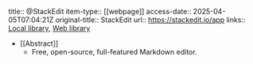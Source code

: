 title:: @StackEdit
item-type:: [[webpage]]
access-date:: 2025-04-05T07:04:21Z
original-title:: StackEdit
url:: https://stackedit.io/app
links:: [Local library](zotero://select/library/items/AI8Z5ZWK), [Web library](https://www.zotero.org/users/16481611/items/AI8Z5ZWK)

- [[Abstract]]
	- Free, open-source, full-featured Markdown editor.